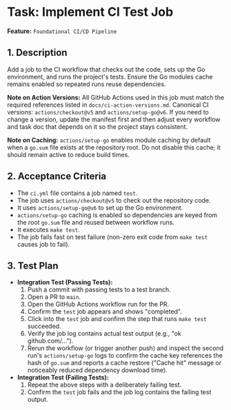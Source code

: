 # Task: Implement CI Test Job

**Feature:** `Foundational CI/CD Pipeline`

## 1. Description

Add a job to the CI workflow that checks out the code, sets up the Go environment, and runs the project's tests. Ensure the Go modules cache remains enabled so repeated runs reuse dependencies.

**Note on Action Versions:** All GitHub Actions used in this job must match the required references listed in `docs/ci-action-versions.md`. Canonical CI versions: `actions/checkout@v5` and `actions/setup-go@v6`. If you need to change a version, update the manifest first and then adjust every workflow and task doc that depends on it so the project stays consistent.

**Note on Caching:** `actions/setup-go` enables module caching by default when a `go.sum` file exists at the repository root. Do not disable this cache; it should remain active to reduce build times.

## 2. Acceptance Criteria

- The `ci.yml` file contains a job named `test`.
- The job uses `actions/checkout@v5` to check out the repository code.
- It uses `actions/setup-go@v6` to set up the Go environment.
- `actions/setup-go` caching is enabled so dependencies are keyed from the root `go.sum` file and reused between workflow runs.
- It executes `make test`.
- The job fails fast on test failure (non-zero exit code from `make test` causes job to fail).

## 3. Test Plan

- **Integration Test (Passing Tests):**
  1. Push a commit with passing tests to a test branch.
  2. Open a PR to `main`.
  3. Open the GitHub Actions workflow run for the PR.
  4. Confirm the `test` job appears and shows "completed".
  5. Click into the `test` job and confirm the step that runs `make test` succeeded.
  6. Verify the job log contains actual test output (e.g., "ok github.com/...").
  7. Rerun the workflow (or trigger another push) and inspect the second run's `actions/setup-go` logs to confirm the cache key references the hash of `go.sum` and reports a cache restore ("Cache hit" message or noticeably reduced dependency download time).
- **Integration Test (Failing Tests):**
  1. Repeat the above steps with a deliberately failing test.
  2. Confirm the `test` job fails and the job log contains the failing test output.
